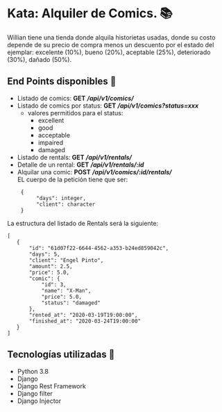 # Kata: Alquiler de Comics. :books:


Willian tiene una tienda donde alquila historietas usadas,
donde su costo depende de su precio de compra menos un descuento
por el estado del ejemplar: excelente (10%), bueno (20%), aceptable (25%),
deteriorado (30%), dañado (50%).  


## End Points disponibles :link:

- Listado de comics: **GET** ***/api/v1/comics/***
- Listado de comics por status: **GET** ***/api/v1/comics?status=xxx***
  - valores permitidos para el status:  
    - excellent
    - good
    - acceptable
    - impaired
    - damaged
- Listado de rentals: **GET** ***/api/v1/rentals/***  
- Detalle de un rental: **GET** ***/api/v1/rentals/:id***
- Alquilar una comic: **POST** ***/api/v1/comics/:id/rentals/***  
  EL cuerpo de la petición tiene que ser:  
  ```
   {
        "days": integer,
        "client": character 
   }
  ```
  
 La estructura del listado de Rentals será la siguiente:  
 ```
[ 
    {
        "id": "61d07f22-6644-4562-a353-b24ed859042c",
        "days": 5,
        "client": "Engel Pinto",
        "amount": 2.5,
        "price": 5.0,
        "comic": {
            "id": 3,
            "name": "X-Man",
            "price": 5.0,
            "status": "damaged"
        },
        "rented_at": "2020-03-19T19:00:00",
        "finished_at": "2020-03-24T19:00:00"
    }
]
```

## Tecnologías utilizadas :construction:

- Python 3.8
- Django
- Django Rest Framework
- Django filter
- Django Injector
